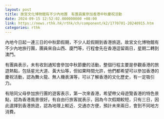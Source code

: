 ```yaml
---
layout: post
title: 故宮文化博物館有不少內地團　有團員冀參加香港中秋慶祝活動
date: 2024-09-15 12:52:02.000000000 +08:00
link: https://news.rthk.hk/rthk/ch/component/k2/1770701-20240915.htm
categories: rthk
---
```


內地今日起一連三日的中秋節假期，不少人趁假期到香港旅遊。故宮文化博物館有不少內地旅行團，團員來自山西、廈門等，行程會先在香港逗留兩日，星期二轉到澳門。

有團員表示，未有收到通知會參加中秋節慶的活動，整個行程主要是參觀香港的旅遊熱點，包括星光大道、黃大仙等，但如果時間允許，他們都希望可以參加香港的慶祝活動，認為舞火龍、無人機表演等，可以了解香港的文化歷史，有一定吸引力。

有陪同父母參加旅行團的遊客表示，第一次來香港，希望帶父母遊覽香港的特色景點，認為香港風景很好。有自由行旅客就表示，因為今次假期較短，只有三日，因此選擇到香港旅遊，認為地理上較近、交通亦方便，預計未來兩日，會到不同地方消費。
